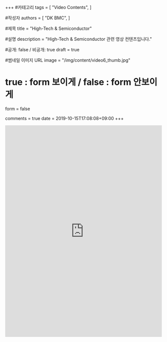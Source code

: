 +++
#카테고리
tags = [
    "Video Contents",
]

#작성자
authors = [
    "DK BMC",
]

#제목
title = "High-Tech & Semiconductor"

#설명
description = "High-Tech & Semiconductor 관련 영상 컨텐츠입니다."

#공개: false / 비공개: true
draft = true

#썸네일 이미지 URL
image = "/img/content/video6_thumb.jpg"

# true : form 보이게 / false : form 안보이게
form = false

comments = true
date = 2019-10-15T17:08:08+09:00
+++

<!-- 게시글 내용 -->
<iframe width="100%" height="680" src="https://www.youtube.com/embed/lbPKcXjVgkA" frameborder="0" allow="accelerometer; autoplay; encrypted-media; gyroscope; picture-in-picture" allowfullscreen></iframe>